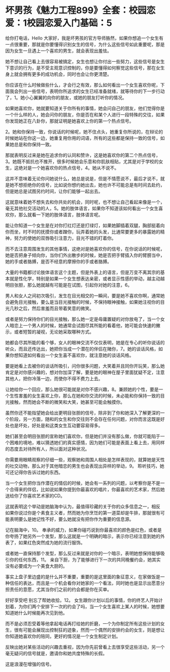 # 坏男孩《魅力工程899》全套：校园恋爱：1校园恋爱入门基础：5

给你打电话，Hello 大家好，我是坏男孩的官方导师胳然，如果你想追一个女生有一点很重要，那就是你要懂得识别女生的信号，为什么这些信号如此重要呢，那是因为女生一旦遇上一个喜欢的男生，就会表现出羞怯。

她不想让自己看上去很容易被搞定，女生也想让你付出一些努力，这些信号是女生下意识的行为，是不受主观意识控制的，你是要懂得如何察觉这些信号，那在女生身上就会拥有更多的成功机会，同时也会让你更清楚。

你应该在什么时候做些什么，才会行之有效，那么如何看出一个女生喜欢你呢，下面我会列出一些信号，表明你所追求的女生已经准备就绪，就等待你的下一步行动了，1。她小心翼翼的向你的朋友，或她的朋友打听你的情况。

如果她喜欢你，她就要知道关于你所有的事情，她会问自己的朋友，他们觉得你是一个什么样的人，她会问你的朋友，你是否在和某个人进行一段特殊的交往，如果你发现她正在八卦你，那就证明是她喜欢上你的第一个热点信号。

2。她和你保持一致，你说话的时候呢，她不住点头，她重复你所说的，在辩论的时候她站在你这一边，她重复用你用的词语，所有的这些都是保持一致的信号，如果她总是和你保持一致。

那就表明反过来是她在追求你的认同和赞许，这是她喜欢你的第二个热点信号，3。她既不抵抗也不推开，很多时候她会乐意和你肌肤相贴，尤其是对于学校的女生，这绝对是一个她喜欢你的热点信号，4。她从不说不。

这并不意味着无论你问她说什么，她总是说是，但是不情愿说不，最后才说不，就是她不想拒绝你的信号，比如说你想约她出去，她也许不可能总是有时间去赴约，但是她总是试图另约时间，让你们能够一起出去。

这就意味着她不想失去和你共处的机会，同时呢，也不想让自己看起来像是一个，毫无其他社交活动的人，5。她的肢体语言，如果你不知道该如何看出一个女生喜欢你，那么就看一下她的肢体语言，肢体语言呢。

能让你知道一个女生是在对你打红灯还是打绿灯，如果她脚插着双腿，胸部挺着向你而坐，时不时的抚摸你或者蹭你，玩弄着她的头发，比通常要更多的暴露她的精神，努力的使她的双唇吸引注意力，目光不错的盯着你。

而不去注意周围发生的其他事情，这绝对是她喜欢你的信号，在你说话的时候呢，她是否把身子倾向你，当你们外出散步的时候，她是否把手臂插入你的臂膀当中，她的手或者胳膊，是否不经意的摩擦你的手或者胳膊。

大量的书籍都讨论肢体语言这个主题，但是外表上的语言，但是万变不离其宗的基本就是性化学，特别是如果一个女生想表达亲密，或者显示性感的举动，越主动越明目张胆，那么她就越有可能是在试图，引起你对她的注意，6。

男人和女人之间初次吸引，发生在目光相交的一瞬间，要是她不喜欢你啊，通常她会避免目光接触，要么是当目光接触的时候，不保持眼神接触，如果她注视你的目光几秒之后，然后害羞而且带着笑意的微笑。

或者是努力保持你们的目光接触，那么她一定是毋庸置疑的对你放电了，当一个女人暗恋上一个男人的时候，她通常会试图尽其所能的看着他，她可能会快速的撇示，或者短暂的凝视，无论她采取哪种方式。

她都会尽其所能的看个够，女人的眼神交流不仅仅表明，她是在专心的听你说话的听众，而且还传达出，她把你当成一个潜在的伴侣在赌你，7。她的谈话风格，如果你想知道如何看出一个女生喜不喜欢你，就注意她的谈话风格。

要是她看上去被你的谈话所吸引，问你很多问题，大笑着并且同你开玩笑，那么她肯定是对你感兴趣的，想对你加深了解，要是她的眼神在屋子里面犹疑不定，注意其他人，把你冷落一边，而使你不得不费力上去。

让她给你一个回应，那么她很可能就是对你不感兴趣，8。兼顾她的个性，要是一个生性害羞的女生喜欢上你，那么在她和你交流的时候，未必能和你保持一致的目光接触，然而她会不断的微笑和大笑，她甚至可能会触摸你。

虽然你还不能指望她会给出更明目张胆的信号，除非到了你和她深入了解更深的一个阶段，另一方面，随和的女生和你交往则不会存在任何问题，对你而言这既是好处也是坏处，好处是和这类女生互动要容易得多。

她们甚至会明目张胆的宣称她们喜欢你，但是她们并没有那么做，你就可能陷于一个困难的境地，难以猜透她们的真实感情，因为她们可能是表面上看上去，用同样的态度去对待所有人，所以面对这种状况。

你需要用眼睛观察的仔细一些，观察她和周围人相处是怎样表现的，就算她是天性的社交动物，那么对于其他暗恋的男生也会表现出异样的举动，9。 聆听技巧，她可还记得你告诉过她的东西。

当一个女生把你当作潜在的情侣的时候，她会有一系列的问题，以考察你是不是一个合得来的伴侣，比如说如果你提到你最喜欢的唱片，你最喜欢的艺术家，然后她送给你了你喜欢艺术家的CD。

这就表明这个举动是她脑海中认为，最值得珍藏的关于你的众多信息之一，相反 如果你说过你是个素食主义者，然而她为你烹饪的第一道菜却是牛排，那就很有可能表明要么是她记性不好，要么她就没有把你作为重要的信息源。

记在脑海中，10。 奉承的威力，如果你碰巧说到你最喜欢的颜色是红色，或者是你夸扬了她另外一个发型，那么这就是一个明确的暗示，表示你已经注意到她的外表了，如果红色突然成为她的流行服饰。

或者她一直保持那个发型，那么反过来就是对你的一个暗示，表明她想保持能够吸引你的任何东西，11。 亲自下厨，为了能够进行下一次的共同晚餐约会，她其实没有必要成为一个美食大厨的。

事实上盘子里边盛的是什么并不重要，重要的是这里面的象征意义，在家做饭是一种信任的表达，而且是一个机会看你对她家的一个看法，同时她也是显示出愿意分担责任的意愿，尤其当你们之前的约会都是你在买单。

好好享受吧 别忘了帮她收拾，12。 女生跟你计划以后的事情，你的终艺人开始计划着，为你们两个安排下一次的约会了吗，当一个女生喜欢上某人的时候，她想要知道她什么时候能再次见到他。

而不是必须忍受着等他拿起电话再打给她的折磨，一个为你制定所有这些计划的女生，很有可能会展现出控制狂的迹象，然而一个偶然的安排约会的女生，则是想让你知道她喜欢你的陪同，更好的情况是一个女生制定计划。

反映出她对某些活动的兴趣去重视，因为你先前曾看上去很享受这些活动，另一个毫无疑问的信号就是，邀请你和她共度特殊的长假。

这是浪漫在增强的信号。